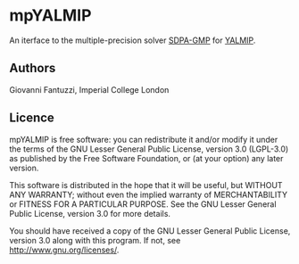 # mpYALMIP

An iterface to the multiple-precision solver [SDPA-GMP](http://sdpa.sourceforge.net/download.html) 
for [YALMIP](http://users.isy.liu.se/johanl/yalmip/).

## Authors
Giovanni Fantuzzi, Imperial College London

## Licence
mpYALMIP is free software: you can redistribute it and/or modify it 
under the terms of the GNU Lesser General Public License, version 3.0 
(LGPL-3.0) as published by the Free Software Foundation, or (at your option)
any later version.

This software is distributed in the hope that it will be useful,
but WITHOUT ANY WARRANTY; without even the implied warranty of
MERCHANTABILITY or FITNESS FOR A PARTICULAR PURPOSE.  See the
GNU Lesser General Public License, version 3.0 for more details.

You should have received a copy of the GNU Lesser General Public License, 
version 3.0 along with this program.  If not, see <http://www.gnu.org/licenses/>.

